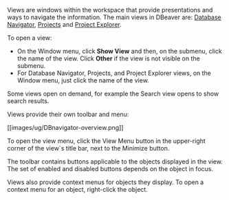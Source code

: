 Views are windows within the workspace that provide presentations and ways to navigate the information.
The main views in DBeaver are: [Database Navigator](https://github.com/dbeaver/dbeaver/wiki/Database-Navigator), [Projects](https://github.com/dbeaver/dbeaver/wiki/Projects) and [Project Explorer](https://github.com/dbeaver/dbeaver/wiki/Project-Explorer).

To open a view:
* On the Window menu, click **Show View** and then, on the submenu, click the name of the view. Click **Other** if the view is not visible on the submenu.
* For Database Navigator, Projects, and Project Explorer views, on the Window menu, just click the name of the view.

Some views open on demand, for example the Search view opens to show search results.

Views provide their own toolbar and menu:

[[images/ug/DBnavigator-overview.png]]

To open the view menu, click the View Menu button in the upper-right corner of the view`s title bar, next to the Minimize button.

The toolbar contains buttons applicable to the objects displayed in the view. The set of enabled and disabled buttons depends on the object in focus.

Views also provide context menus for objects they display. To open a context menu for an object, right-click the object.